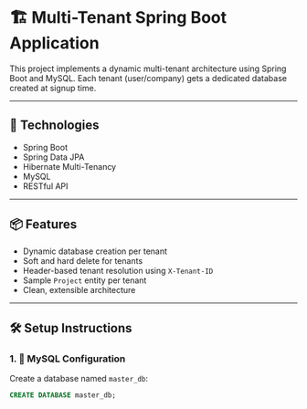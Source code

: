 # 🏗️ Multi-Tenant Spring Boot Application

This project implements a dynamic multi-tenant architecture using Spring Boot and MySQL. Each tenant (user/company) gets a dedicated database created at signup time.

---

## 🔧 Technologies

- Spring Boot
- Spring Data JPA
- Hibernate Multi-Tenancy
- MySQL
- RESTful API

---

## 📦 Features

- Dynamic database creation per tenant
- Soft and hard delete for tenants
- Header-based tenant resolution using `X-Tenant-ID`
- Sample `Project` entity per tenant
- Clean, extensible architecture

---

## 🛠️ Setup Instructions

### 1. 🐬 MySQL Configuration

Create a database named `master_db`:
```sql
CREATE DATABASE master_db;
